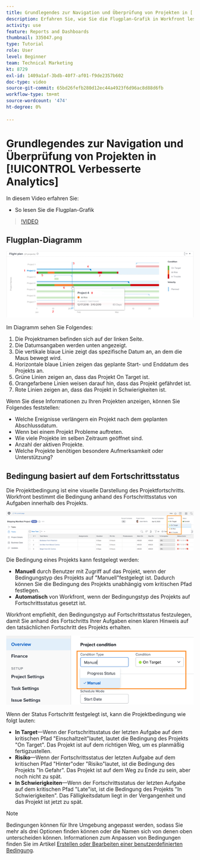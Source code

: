 ```yaml
---
title: Grundlegendes zur Navigation und Überprüfung von Projekten in [!UICONTROL Verbesserte Analytics]
description: Erfahren Sie, wie Sie die Flugplan-Grafik in Workfront lesen.
activity: use
feature: Reports and Dashboards
thumbnail: 335047.png
type: Tutorial
role: User
level: Beginner
team: Technical Marketing
kt: 8729
exl-id: 1409a1af-3bdb-40f7-af01-f9de2357b602
doc-type: video
source-git-commit: 65bd26fefb280d12ec44a4923f6d96ac8d88d6fb
workflow-type: tm+mt
source-wordcount: '474'
ht-degree: 0%

---
```


# Grundlegendes zur Navigation und Überprüfung von Projekten in [!UICONTROL Verbesserte Analytics]

In diesem Video erfahren Sie:

* So lesen Sie die Flugplan-Grafik

>[!VIDEO](https://video.tv.adobe.com/v/335047/?quality=12&learn=on)

## Flugplan-Diagramm

![Ein Bild eines Flugplan-Diagramms mit Zahlen, die den unten stehenden Aufzählungszeichen entsprechen](assets/section-2-1.png)

Im Diagramm sehen Sie Folgendes:

1. Die Projektnamen befinden sich auf der linken Seite.
1. Die Datumsangaben werden unten angezeigt.
1. Die vertikale blaue Linie zeigt das spezifische Datum an, an dem die Maus bewegt wird.
1. Horizontale blaue Linien zeigen das geplante Start- und Enddatum des Projekts an.
1. Grüne Linien zeigen an, dass das Projekt On Target ist.
1. Orangefarbene Linien weisen darauf hin, dass das Projekt gefährdet ist.
1. Rote Linien zeigen an, dass das Projekt in Schwierigkeiten ist.

Wenn Sie diese Informationen zu Ihren Projekten anzeigen, können Sie Folgendes feststellen:

* Welche Ereignisse verlängern ein Projekt nach dem geplanten Abschlussdatum.
* Wenn bei einem Projekt Probleme auftreten.
* Wie viele Projekte im selben Zeitraum geöffnet sind.
* Anzahl der aktiven Projekte.
* Welche Projekte benötigen besondere Aufmerksamkeit oder Unterstützung?

## Bedingung basiert auf dem Fortschrittsstatus

Die Projektbedingung ist eine visuelle Darstellung des Projektfortschritts. Workfront bestimmt die Bedingung anhand des Fortschrittsstatus von Aufgaben innerhalb des Projekts.

![Ein Bild möglicher Fortschrittsstatus](assets/section-2-2.png)

Die Bedingung eines Projekts kann festgelegt werden:

* **Manuell** durch Benutzer mit Zugriff auf das Projekt, wenn der Bedingungstyp des Projekts auf &quot;Manuell&quot;festgelegt ist. Dadurch können Sie die Bedingung des Projekts unabhängig vom kritischen Pfad festlegen.
* **Automatisch** von Workfront, wenn der Bedingungstyp des Projekts auf Fortschrittsstatus gesetzt ist.

Workfront empfiehlt, den Bedingungstyp auf Fortschrittsstatus festzulegen, damit Sie anhand des Fortschritts Ihrer Aufgaben einen klaren Hinweis auf den tatsächlichen Fortschritt des Projekts erhalten.

![Ein Bild möglicher Fortschrittsstatus](assets/section-2-3.png)

Wenn der Status Fortschritt festgelegt ist, kann die Projektbedingung wie folgt lauten:

* **In Target**—Wenn der Fortschrittsstatus der letzten Aufgabe auf dem kritischen Pfad &quot;Einschaltzeit&quot;lautet, lautet die Bedingung des Projekts &quot;On Target&quot;. Das Projekt ist auf dem richtigen Weg, um es planmäßig fertigzustellen.
* **Risiko**—Wenn der Fortschrittsstatus der letzten Aufgabe auf dem kritischen Pfad &quot;Hinter&quot;oder &quot;Risiko&quot;lautet, ist die Bedingung des Projekts &quot;In Gefahr&quot;. Das Projekt ist auf dem Weg zu Ende zu sein, aber noch nicht zu spät.
* **In Schwierigkeiten**—Wenn der Fortschrittsstatus der letzten Aufgabe auf dem kritischen Pfad &quot;Late&quot;ist, ist die Bedingung des Projekts &quot;In Schwierigkeiten&quot;. Das Fälligkeitsdatum liegt in der Vergangenheit und das Projekt ist jetzt zu spät.

>[!NOTE]
>
>Bedingungen können für Ihre Umgebung angepasst werden, sodass Sie mehr als drei Optionen finden können oder die Namen sich von denen oben unterscheiden können. Informationen zum Anpassen von Bedingungen finden Sie im Artikel [Erstellen oder Bearbeiten einer benutzerdefinierten Bedingung](https://experienceleague.adobe.com/docs/workfront/using/administration-and-setup/customize/custom-conditions/create-edit-custom-conditions.html?lang=en).
